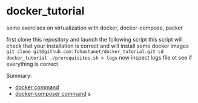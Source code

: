 # docker_tutorial

some exercises on virtualization with docker, docker-compose, packer

first clone this repository and launch the following script
this script will check that your installation is correct
and will install some docker images 
`
git clone git@github.com:fchastanet/docker_tutorial.git
cd docker_tutorial
./prerequisites.sh > logs
`
now inspect logs file ot see if everything is correct

Summary:
* [docker command](01-docker/Readme.md)
* [docker-composer command](02-docker-compose/exo01/Readme.md)
s